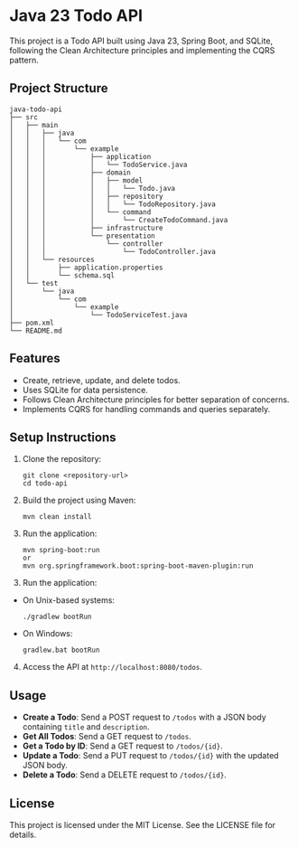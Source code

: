 # Java 23 Todo API

This project is a Todo API built using Java 23, Spring Boot, and SQLite, following the Clean Architecture principles and implementing the CQRS pattern.

## Project Structure

```
java-todo-api
├── src
│   ├── main
│   │   ├── java
│   │   │   └── com
│   │   │       └── example
│   │   │           ├── application
│   │   │           │   └── TodoService.java
│   │   │           ├── domain
│   │   │           │   ├── model
│   │   │           │   │   └── Todo.java
│   │   │           │   ├── repository
│   │   │           │   │   └── TodoRepository.java
│   │   │           │   └── command
│   │   │           │       └── CreateTodoCommand.java
│   │   │           ├── infrastructure
│   │   │           └── presentation
│   │   │               └── controller
│   │   │                   └── TodoController.java
│   │   └── resources
│   │       ├── application.properties
│   │       └── schema.sql
│   └── test
│       └── java
│           └── com
│               └── example
│                   └── TodoServiceTest.java
├── pom.xml
└── README.md
```

## Features

- Create, retrieve, update, and delete todos.
- Uses SQLite for data persistence.
- Follows Clean Architecture principles for better separation of concerns.
- Implements CQRS for handling commands and queries separately.

## Setup Instructions

1. Clone the repository:
   ```
   git clone <repository-url>
   cd todo-api
   ```

2. Build the project using Maven:
   ```
   mvn clean install
   ```

3. Run the application:
   ```
   mvn spring-boot:run
   or
   mvn org.springframework.boot:spring-boot-maven-plugin:run
   ```

<!-- 1. Clone the repository:
   ```
   git clone <repository-url>
   cd java23-todo-api
   ```

2. Build the project using Gradle:

- Create Gradle Wrapper - gradlew.bat
   ```
   gradle wrapper
   ```
   
- On Unix-based systems:
  ```
  ./gradlew build
  ```
- On Windows:
  ```
  gradlew.bat build
  ``` -->

3. Run the application:
- On Unix-based systems:
  ```
  ./gradlew bootRun
  ```
- On Windows:
  ```
  gradlew.bat bootRun
  ```

4. Access the API at `http://localhost:8080/todos`.

## Usage

- **Create a Todo**: Send a POST request to `/todos` with a JSON body containing `title` and `description`.
- **Get All Todos**: Send a GET request to `/todos`.
- **Get a Todo by ID**: Send a GET request to `/todos/{id}`.
- **Update a Todo**: Send a PUT request to `/todos/{id}` with the updated JSON body.
- **Delete a Todo**: Send a DELETE request to `/todos/{id}`.

## License

This project is licensed under the MIT License. See the LICENSE file for details.